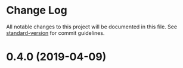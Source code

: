 # Change Log

All notable changes to this project will be documented in this file. See [standard-version](https://github.com/conventional-changelog/standard-version) for commit guidelines.

# 0.4.0 (2019-04-09)
